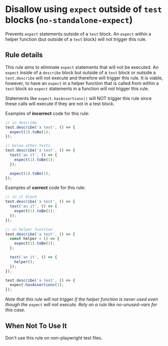 # Disallow using `expect` outside of `test` blocks (`no-standalone-expect`)

Prevents `expect` statements outside of a `test` block. An `expect` within a
helper function (but outside of a `test` block) will not trigger this rule.

## Rule details

This rule aims to eliminate `expect` statements that will not be executed. An
`expect` inside of a `describe` block but outside of a `test` block or outside a
`test.describe` will not execute and therefore will trigger this rule. It is
viable, however, to have an `expect` in a helper function that is called from
within a `test` block so `expect` statements in a function will not trigger this
rule.

Statements like `expect.hasAssertions()` will NOT trigger this rule since these
calls will execute if they are not in a test block.

Examples of **incorrect** code for this rule:

```js
// in describe
test.describe('a test', () => {
  expect(1).toBe(1);
});

// below other tests
test.describe('a test', () => {
  test('an it', () => {
    expect(1).toBe(1);
  });

  expect(1).toBe(1);
});
```

Examples of **correct** code for this rule:

```js
// in it block
test.describe('a test', () => {
  test('an it', () => {
    expect(1).toBe(1);
  });
});

// in helper function
test.describe('a test', () => {
  const helper = () => {
    expect(1).toBe(1);
  };

  test('an it', () => {
    helper();
  });
});

test.describe('a test', () => {
  expect.hasAssertions(1);
});
```

_Note that this rule will not trigger if the helper function is never used even
though the `expect` will not execute. Rely on a rule like no-unused-vars for
this case._

## When Not To Use It

Don't use this rule on non-playwright test files.
